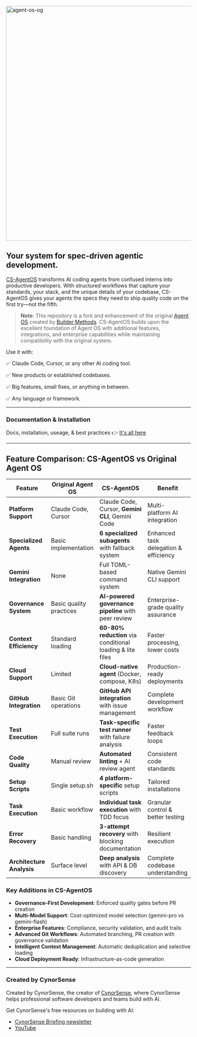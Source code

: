 <img width="1280" height="640" alt="agent-os-og" src="https://github.com/user-attachments/assets/e897628e-7063-4bab-a69a-7bb6d7ac8403" />

## Your system for spec-driven agentic development.

[CS-AgentOS](https://cynorsense.com/CS-AgentOS) transforms AI coding agents from confused interns into productive developers. With structured workflows that capture your standards, your stack, and the unique details of your codebase, CS-AgentOS gives your agents the specs they need to ship quality code on the first try—not the fifth.

> **Note**: This repository is a fork and enhancement of the original [Agent OS](https://github.com/buildermethods/agent-os) created by [Builder Methods](https://github.com/buildermethods). CS-AgentOS builds upon the excellent foundation of Agent OS with additional features, integrations, and enterprise capabilities while maintaining compatibility with the original system.

Use it with:

✅ Claude Code, Cursor, or any other AI coding tool.

✅ New products or established codebases.

✅ Big features, small fixes, or anything in between.

✅ Any language or framework.

---

### Documentation & Installation

Docs, installation, useage, & best practices 👉 [It's all here](https://cynorsense.com/CS-AgentOS)

---

## Feature Comparison: CS-AgentOS vs Original Agent OS

| Feature | Original Agent OS | CS-AgentOS | Benefit |
|---------|------------------|------------|---------|
| **Platform Support** | Claude Code, Cursor | Claude Code, Cursor, **Gemini CLI**, Gemini Code | Multi-platform AI integration |
| **Specialized Agents** | Basic implementation | **6 specialized subagents** with fallback system | Enhanced task delegation & efficiency |
| **Gemini Integration** | None | Full TOML-based command system | Native Gemini CLI support |
| **Governance System** | Basic quality practices | **AI-powered governance pipeline** with peer review | Enterprise-grade quality assurance |
| **Context Efficiency** | Standard loading | **60-80% reduction** via conditional loading & lite files | Faster processing, lower costs |
| **Cloud Support** | Limited | **Cloud-native agent** (Docker, compose, K8s) | Production-ready deployments |
| **GitHub Integration** | Basic Git operations | **GitHub API integration** with issue management | Complete development workflow |
| **Test Execution** | Full suite runs | **Task-specific test runner** with failure analysis | Faster feedback loops |
| **Code Quality** | Manual review | **Automated linting** + AI review agent | Consistent code standards |
| **Setup Scripts** | Single setup.sh | **4 platform-specific** setup scripts | Tailored installations |
| **Task Execution** | Basic workflow | **Individual task execution** with TDD focus | Granular control & better testing |
| **Error Recovery** | Basic handling | **3-attempt recovery** with blocking documentation | Resilient execution |
| **Architecture Analysis** | Surface level | **Deep analysis** with API & DB discovery | Complete codebase understanding |

### Key Additions in CS-AgentOS

- **Governance-First Development**: Enforced quality gates before PR creation
- **Multi-Model Support**: Cost-optimized model selection (gemini-pro vs gemini-flash)
- **Enterprise Features**: Compliance, security validation, and audit trails
- **Advanced Git Workflows**: Automated branching, PR creation with governance validation
- **Intelligent Context Management**: Automatic deduplication and selective loading
- **Cloud Deployment Ready**: Infrastructure-as-code generation

---

### Created by CynorSense

Created by CynorSense, the creator of [CynorSense](https://cynorsense.com), where CynorSense helps professional software developers and teams build with AI.

Get CynorSense's free resources on building with AI:
- [CynorSense Briefing newsletter](https://cynorsense.com)
- [YouTube](https://youtube.com/@briancasel)
